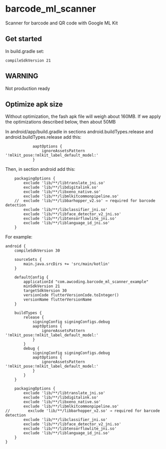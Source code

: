 # barcode_ml_scanner

Scanner for barcode and QR code with Google ML Kit

## Get started

In build.gradle set:

```aidl
compileSdkVersion 21
```

## WARNING

Not production ready

## Optimize apk size

Without optimization, the fash apk file will weigh about 160MB. If we apply the optimizations described below, then about 50MB

In android/app/build.gradle in sections android.buildTypes.release and android.buildTypes.release add this:

```aidl
            aaptOptions {
                ignoreAssetsPattern '!mlkit_pose:!mlkit_label_default_model:'
            }
```

Then, in section android add this:

```aidl
    packagingOptions {
        exclude 'lib/**/libtranslate_jni.so'
        exclude 'lib/**/libdigitalink.so'
        exclude 'lib/**/libxeno_native.so'
        exclude 'lib/**/libmlkitcommonpipeline.so'
    //  exclude 'lib/**/libbarhopper_v2.so' → required for barcode detection
        exclude 'lib/**/libclassifier_jni.so'
        exclude 'lib/**/libface_detector_v2_jni.so'
        exclude 'lib/**/libtensorflowlite_jni.so'
        exclude 'lib/**/liblanguage_id_jni.so'
    }
```

For example:

```aidl
android {
    compileSdkVersion 30

    sourceSets {
        main.java.srcDirs += 'src/main/kotlin'
    }

    defaultConfig {
        applicationId "com.awcoding.barcode_ml_scanner_example"
        minSdkVersion 21
        targetSdkVersion 30
        versionCode flutterVersionCode.toInteger()
        versionName flutterVersionName
    }

    buildTypes {
        release {
            signingConfig signingConfigs.debug
            aaptOptions {
                ignoreAssetsPattern '!mlkit_pose:!mlkit_label_default_model:'
            }
        }
        debug {
            signingConfig signingConfigs.debug
            aaptOptions {
                ignoreAssetsPattern '!mlkit_pose:!mlkit_label_default_model:'
            }
        }
    }

    packagingOptions {
        exclude 'lib/**/libtranslate_jni.so'
        exclude 'lib/**/libdigitalink.so'
        exclude 'lib/**/libxeno_native.so'
        exclude 'lib/**/libmlkitcommonpipeline.so'
//        exclude 'lib/**/libbarhopper_v2.so' → required for barcode detection
        exclude 'lib/**/libclassifier_jni.so'
        exclude 'lib/**/libface_detector_v2_jni.so'
        exclude 'lib/**/libtensorflowlite_jni.so'
        exclude 'lib/**/liblanguage_id_jni.so'
    }
}
```
